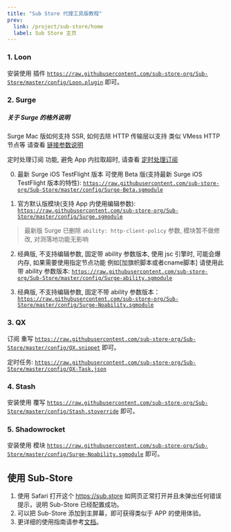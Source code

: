 ```yaml
---
title: "Sub Store 代理工具版教程"
prev:
  link: /project/sub-store/home
  label: Sub Store 主页
---
```


### 1. Loon
安装使用 插件 [`https://raw.githubusercontent.com/sub-store-org/Sub-Store/master/config/Loon.plugin`](https://raw.githubusercontent.com/sub-store-org/Sub-Store/master/config/Loon.plugin) 即可。

### 2. Surge

##### 关于 Surge 的格外说明

Surge Mac 版如何支持 SSR, 如何去除 HTTP 传输层以支持 类似 VMess HTTP 节点等 请查看 [链接参数说明](https://github.com/sub-store-org/Sub-Store/wiki/%E9%93%BE%E6%8E%A5%E5%8F%82%E6%95%B0%E8%AF%B4%E6%98%8E)

定时处理订阅 功能, 避免 App 内拉取超时, 请查看 [定时处理订阅](https://t.me/zhetengsha/1449)

0. 最新 Surge iOS TestFlight 版本 可使用 Beta 版(支持最新 Surge iOS TestFlight 版本的特性): [`https://raw.githubusercontent.com/sub-store-org/Sub-Store/master/config/Surge-Beta.sgmodule`](https://raw.githubusercontent.com/sub-store-org/Sub-Store/master/config/Surge-Beta.sgmodule)

1. 官方默认版模块(支持 App 内使用编辑参数): [`https://raw.githubusercontent.com/sub-store-org/Sub-Store/master/config/Surge.sgmodule`](https://raw.githubusercontent.com/sub-store-org/Sub-Store/master/config/Surge.sgmodule)

> 最新版 Surge 已删除 `ability: http-client-policy` 参数, 模块暂不做修改, 对测落地功能无影响

2. 经典版, 不支持编辑参数, 固定带 ability 参数版本, 使用 jsc 引擎时, 可能会爆内存, 如果需要使用指定节点功能 例如[加旗帜脚本或者cname脚本] 请使用此带 ability 参数版本: [`https://raw.githubusercontent.com/sub-store-org/Sub-Store/master/config/Surge-ability.sgmodule`](https://raw.githubusercontent.com/sub-store-org/Sub-Store/master/config/Surge-ability.sgmodule)

3. 经典版, 不支持编辑参数, 固定不带 ability 参数版本： [`https://raw.githubusercontent.com/sub-store-org/Sub-Store/master/config/Surge-Noability.sgmodule`](https://raw.githubusercontent.com/sub-store-org/Sub-Store/master/config/Surge-Noability.sgmodule)


### 3. QX
订阅 重写 [`https://raw.githubusercontent.com/sub-store-org/Sub-Store/master/config/QX.snippet`](https://raw.githubusercontent.com/sub-store-org/Sub-Store/master/config/QX.snippet) 即可。

定时任务: [`https://raw.githubusercontent.com/sub-store-org/Sub-Store/master/config/QX-Task.json`](https://raw.githubusercontent.com/sub-store-org/Sub-Store/master/config/QX-Task.json)

### 4. Stash
安装使用 覆写 [`https://raw.githubusercontent.com/sub-store-org/Sub-Store/master/config/Stash.stoverride`](https://raw.githubusercontent.com/sub-store-org/Sub-Store/master/config/Stash.stoverride) 即可。

### 5. Shadowrocket
安装使用 模块 [`https://raw.githubusercontent.com/sub-store-org/Sub-Store/master/config/Surge-Noability.sgmodule`](https://raw.githubusercontent.com/sub-store-org/Sub-Store/master/config/Surge-Noability.sgmodule) 即可。

## 使用 Sub-Store
1. 使用 Safari 打开这个 https://sub.store 如网页正常打开并且未弹出任何错误提示，说明 Sub-Store 已经配置成功。
2. 可以把 Sub-Store 添加到主屏幕，即可获得类似于 APP 的使用体验。
3. 更详细的使用指南请参考[文档](https://www.notion.so/Sub-Store-6259586994d34c11a4ced5c406264b46)。

